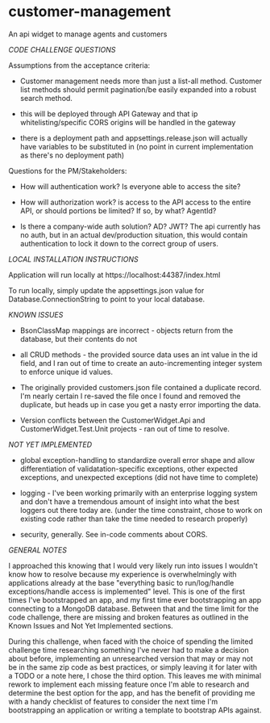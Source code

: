 # customer-management
An api widget to manage agents and customers

_CODE CHALLENGE QUESTIONS_

Assumptions from the acceptance criteria:

- Customer management needs more than just a list-all method. Customer list methods should permit pagination/be easily expanded into a robust search method.
  
- this will be deployed through API Gateway and that ip whitelisting/specific CORS origins will be handled in the gateway
  
- there is a deployment path and appsettings.release.json will actually have variables to be substituted in (no point in current implementation as there's no deployment path)


Questions for the PM/Stakeholders:

- How will authentication work? Is everyone able to access the site?

- How will authorization work? is access to the API access to the entire API, or should portions be limited? If so, by what? AgentId?

- Is there a company-wide auth solution? AD? JWT? The api currently has no auth, but in an actual dev/production situation, this would contain authentication to lock it down to the correct group of users.
	
  

_LOCAL INSTALLATION INSTRUCTIONS_

Application will run locally at https://localhost:44387/index.html

To run locally, simply update the appsettings.json value for Database.ConnectionString to point to your local database.


_KNOWN ISSUES_

- BsonClassMap mappings are incorrect - objects return from the database, but their contents do not

-  all CRUD methods - the provided source data uses an int value in the id field, and I ran out of time to create an auto-incrementing integer system to enforce unique id values.

- The originally provided customers.json file contained a duplicate record. I'm nearly certain I re-saved the file once I found and removed the duplicate, but heads up in case you get a nasty error importing the data.

- Version conflicts between the CustomerWidget.Api and CustomerWidget.Test.Unit projects - ran out of time to resolve.


_NOT YET IMPLEMENTED_
- global exception-handling to standardize overall error shape and allow differentiation of validatation-specific exceptions, other expected exceptions, and unexpected exceptions (did not have time to complete)

- logging - I've been working primarily with an enterprise logging system and don't have a tremendous amount of insight into what the best loggers out there today are. (under the time constraint, chose to work on existing code rather than take the time needed to research properly)

- security, generally. See in-code comments about CORS.


_GENERAL NOTES_

 I approached this knowing that I would very likely run into issues I wouldn't know how to resolve because my experience is overwhelmingly with applications already at the base "everything basic to run/log/handle exceptions/handle access is implemented" level.
This is one of the first times I've bootstrapped an app, and my first time ever bootstrapping an app connecting to a MongoDB database. Between that and the time limit for the code challenge, there are missing and broken features as outlined in the Known Issues and Not Yet Implemented sections. 

During this challenge, when faced with the choice of spending the limited challenge time researching something I've never had to make a decision about before, implementing an unresearched version that may or may not be in the same zip code as best practices, or simply leaving it for later with a TODO or a note here, I chose the third option. This leaves me with minimal rework to implement each missing feature once I'm able to research and determine the best option for the app, and has the benefit of providing me with a handy checklist of features to consider the next time I'm bootstrapping an application or writing a template to bootstrap APIs against.
